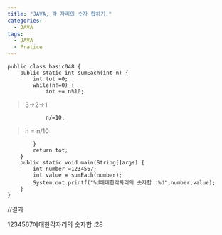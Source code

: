 ```yaml
---
title: "JAVA, 각 자리의 숫자 합하기."
categories:
  - JAVA
tags:
  - JAVA
  - Pratice
---
```


	public class basic048 {
		public static int sumEach(int n) {
			int tot =0;
			while(n!=0) {
				tot += n%10;	
>3->2->1

				n/=10; 
>n = n/10

			}
			return tot;	
		}
		public static void main(String[]args) {
			int number =1234567;
			int value = sumEach(number);
			System.out.printf("%d에대한각자리의 숫자합 :%d",number,value);
		}
	}

//결과

1234567에대한각자리의 숫자합 :28